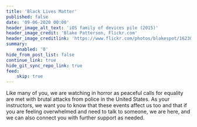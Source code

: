```yaml
---
title: 'Black Lives Matter'
published: false
date: '09-06-2020 00:00'
header_image_alt_text: 'iOS family of devices pile (2015)'
header_image_credit: 'Blake Patterson, Flickr.com'
header_image_creditlink: 'https://www.flickr.com/photos/blakespot/16230041026/'
summary:
    enabled: '0'
hide_from_post_list: false
continue_link: true
hide_git_sync_repo_link: true
feed:
    skip: true
---
```


Like many of you, we are watching in horror as peaceful calls for equality are met with brutal attacks from police in the United States. As your instructors, we want you to know that these events affect us too and that if you are feeling overwhelmed and need to talk to someone, we are here, and we can also connect you with further support as needed.
